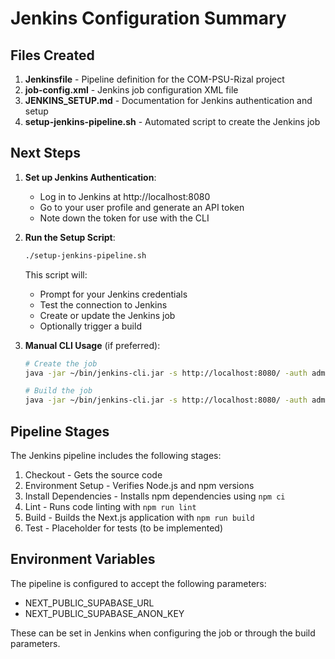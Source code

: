 # Jenkins Configuration Summary

## Files Created

1. **Jenkinsfile** - Pipeline definition for the COM-PSU-Rizal project
2. **job-config.xml** - Jenkins job configuration XML file
3. **JENKINS_SETUP.md** - Documentation for Jenkins authentication and setup
4. **setup-jenkins-pipeline.sh** - Automated script to create the Jenkins job

## Next Steps

1. **Set up Jenkins Authentication**:
   - Log in to Jenkins at http://localhost:8080
   - Go to your user profile and generate an API token
   - Note down the token for use with the CLI

2. **Run the Setup Script**:
   ```bash
   ./setup-jenkins-pipeline.sh
   ```
   This script will:
   - Prompt for your Jenkins credentials
   - Test the connection to Jenkins
   - Create or update the Jenkins job
   - Optionally trigger a build

3. **Manual CLI Usage** (if preferred):
   ```bash
   # Create the job
   java -jar ~/bin/jenkins-cli.jar -s http://localhost:8080/ -auth admin:YOUR_API_TOKEN create-job com-psu-rizal < job-config.xml
   
   # Build the job
   java -jar ~/bin/jenkins-cli.jar -s http://localhost:8080/ -auth admin:YOUR_API_TOKEN build com-psu-rizal -s -v
   ```

## Pipeline Stages

The Jenkins pipeline includes the following stages:
1. Checkout - Gets the source code
2. Environment Setup - Verifies Node.js and npm versions
3. Install Dependencies - Installs npm dependencies using `npm ci`
4. Lint - Runs code linting with `npm run lint`
5. Build - Builds the Next.js application with `npm run build`
6. Test - Placeholder for tests (to be implemented)

## Environment Variables

The pipeline is configured to accept the following parameters:
- NEXT_PUBLIC_SUPABASE_URL
- NEXT_PUBLIC_SUPABASE_ANON_KEY

These can be set in Jenkins when configuring the job or through the build parameters.